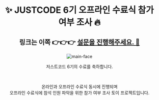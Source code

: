 <div align='center'>

# ✨ JUSTCODE 6기 오프라인 수료식 참가 여부 조사 🔥

## 링크는 이쪽 👉👉👉 [설문을 진행해주세요. 🎉](https://2021bong.github.io/justcode-6th-completion-ceremony/form)

![main-face](https://user-images.githubusercontent.com/49029756/197056639-54793892-2c26-4888-b9cc-9f9cd4d57126.png)

저스트코드 6기의 수료를 축하합니다.

<br />

온라인과 오프라인 수료식 동시에 진행되며
<br />
오프라인 수료식에 참석 인원 파악을 위한 참가 여부 조사 토이 프로젝트입니다.

</div>
